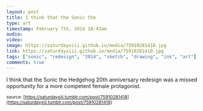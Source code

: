```yaml
---
layout: post
title: I think that the Sonic the
type: art
timestamp: February 7th, 2014 10:43am
audio: 
video: 
image: https://saturdayxiii.github.io/media/75910281418.jpg
link: https://saturdayxiii.github.io/media/75910281418.jpg
tags: ["sonic", "redesign", "2014", "sketch", "drawing", "ink", "art"]
comments: true
---
```

I think that the Sonic the Hedgehog 20th anniversary redesign was a missed opportunity for a more competent female protagonist.
 
  
<small>source: [https://saturdayxiii.tumblr.com/post/75910281418](https://saturdayxiii.tumblr.com/post/75910281418)</small>